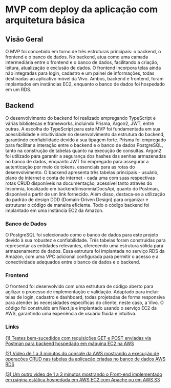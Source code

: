 # MVP com deploy da aplicação com arquitetura básica

## Visão Geral 

O MVP foi concebido em torno de três estruturas principais: o backend, o frontend e o banco de dados. No backend, atua como uma camada intermediária entre o frontend e o banco de dados, facilitando a criação, leitura, atualização e exclusão de dados. O frontend incorpora telas ainda não integradas para login, cadastro e um painel de informações, todas destinadas ao aplicativo móvel da Vivo. Ambos, backend e frontend, foram implantados em instâncias EC2, enquanto o banco de dados foi hospedado em um RDS.

## Backend

O desenvolvimento do backend foi realizado empregando TypeScript e várias bibliotecas e frameworks, incluindo Prisma, Argon2, JWT, entre outras. A escolha do TypeScript para este MVP foi fundamentada em sua acessibilidade e intuitividade no desenvolvimento da estrutura do backend, garantindo confiabilidade devido à sua tipagem forte. Prisma foi empregado para facilitar a interação entre o backend e o banco de dados PostgreSQL, tanto na construção de tabelas quanto na execução de consultas. Argon2 foi utilizado para garantir a segurança dos hashes das senhas armazenadas no banco de dados, enquanto JWT foi empregado para assegurar a autenticação por meio de tokens, essenciais para as rotas do desenvolvimento. O backend apresenta três tabelas principais - usuário, plano de internet e conta de internet - cada uma com suas respectivas rotas CRUD disponíveis na documentação, acessível tanto através do Insomnia, localizado em backend/insomniaDocsApi, quanto do Postman, disponível a partir de um link fornecido. Além disso, destaca-se a utilização do padrão de design DDD (Domain-Driven Design) para organizar e estruturar o código de maneira eficiente. Todo o código backend foi implantado em uma instância EC2 da Amazon.

### Banco de Dados

O PostgreSQL foi selecionado como o banco de dados para este projeto devido à sua robustez e confiabilidade. Três tabelas foram construídas para representar as entidades relevantes, oferecendo uma estrutura sólida para armazenamento de dados. Essa estrutura foi implantada no serviço RDS da Amazon, com uma VPC adicional configurada para permitir o acesso e a conectividade adequados entre o banco de dados e o backend.

### Frontend

O frontend foi desenvolvido com uma estrutura de código aberto para agilizar o processo de implementação e validação. Adaptado para incluir telas de login, cadastro e dashboard, todas projetadas de forma responsiva para atender às necessidades específicas do cliente, neste caso, a Vivo. O código foi construído em Next.js e implantado usando o serviço EC2 da AWS, garantindo uma experiência de usuário fluida e intuitiva.

### Links

<a href="https://www.postman.com/planetary-flare-535042/workspace/backendg4"> (1) Testes bem-sucedidos com requisições GET e POST enviadas via Postman para backend hospedado em máquina EC2 na AWS </a>

<a href="https://drive.google.com/file/d/1YeOUu0Kvhw1ZCLw7pKuA1MpImsfE7So-/view?usp=drive_link"> (2) Vídeo de 1 a 3 minutos do console da AWS mostrando a execução de operações CRUD nas tabelas da aplicação criadas no banco de dados AWS RDS </a> 

<a href="https://drive.google.com/file/d/1TIK3YA7LYe6dAmatV3gI_ieOEeGV9X7X/view?usp=drive_link"> (3) Um outro vídeo de 1 a 3 minutos mostrando o Front-end implementado em página estática hospedada em AWS EC2 com Apache ou em AWS S3 </a>